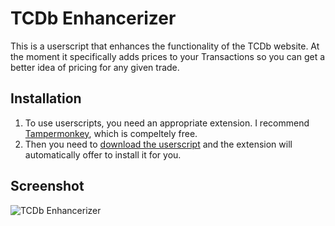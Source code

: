 # TCDb Enhancerizer

This is a userscript that enhances the functionality of the TCDb website. At the moment it specifically adds prices to your Transactions so you can get a better idea of pricing for any given trade.

## Installation

1. To use userscripts, you need an appropriate extension. I recommend [Tampermonkey](https://www.tampermonkey.net), which is compeltely free.
2. Then you need to [download the userscript](https://github.com/Shpigford/tcdb-enhancerizer/raw/main/script.user.js) and the extension will automatically offer to install it for you.

## Screenshot

![TCDb Enhancerizer](https://github.com/Shpigford/tcdb-enhancerizer/assets/35243/5c2543f1-a4a1-4092-90eb-23b658fac4a1)
